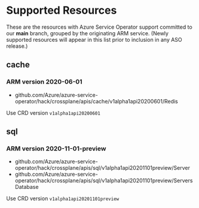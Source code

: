 # Supported Resources

These are the resources with Azure Service Operator support committed to our **main** branch, grouped by the originating ARM service. (Newly supported resources will appear in this list prior to inclusion in any ASO release.)

## cache


### ARM version 2020-06-01

- github.com/Azure/azure-service-operator/hack/crossplane/apis/cache/v1alpha1api20200601/Redis

Use CRD version `v1alpha1api20200601`

## sql


### ARM version 2020-11-01-preview

- github.com/Azure/azure-service-operator/hack/crossplane/apis/sql/v1alpha1api20201101preview/Server
- github.com/Azure/azure-service-operator/hack/crossplane/apis/sql/v1alpha1api20201101preview/ServersDatabase

Use CRD version `v1alpha1api20201101preview`


